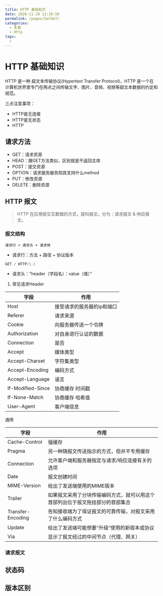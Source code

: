 ```yaml
---
title: HTTP 基础知识
date: 2020-11-29 12:18:58
permalink: /pages/5af4b7/
categories: 
  - 复盘
  - Http
tags: 
  - 
---
```

# HTTP 基础知识

HTTP 是一种 超文本传输协议(Hypertext Transfer Protocol)，HTTP 是一个在计算机世界里专门在两点之间传输文字、图片、音频、视频等超文本数据的约定和规范。

三点注意事项：

- HTTP是无连接
- HTTP是无状态
- HTTP

## 请求方法

- GET：请求资源
- HEAD：跟GET方法类似，区别就是不返回主体
- POST：提交资源
- OPTION：请求服务器告知其支持什么method
- PUT：修改资源
- DELETE：删除资源


## HTTP 报文

> HTTP 在应用层交互数据的方式，就叫报文。分为：请求报文 & 响应报文。

### 报文结构

```
请求行 + 请求头 + 请求体
```

- 请求行：方法 + 路径 + 协议版本

```js
GET / HTTP/1.1
```

- 请求头：“header（字段名）：value（值）”

1. 常见请求Header

字段 | 作用
------------- | -------------
Host  | 接受请求的服务器的ip和端口
Referer  | 请求来源
Cookie   | 向服务器传送一个令牌
Authorization | 对自身进行认证的数据
Connection    | 是否
Accept           | 媒体类型
Accept-Charset   | 字符集类型
Accept-Encoding  | 编码方式
Accept-Language  | 语言
If-Modified-Since |  协商缓存 时间戳
If-None-Match     |  协商缓存 哈希值
User-Agent | 客户端信息


通用

字段 | 作用
------------- | -------------
Cache-Control | 强缓存
Pragma        | 另一种随报文传送指示的方式，但并不专用缓存
Connection         |      允许客户端和服务器指定与请求/响应连接有关的选项
Date               |      报文创建时间
MIME-Version       |      给出了发送端使用的MIME版本
Trailer            |      如果报文采用了分块传输编码方式，就可以用这个首部列出位于报文拖挂部分的首部集合
Transfer-Encoding  |      告知接收端为了保证报文的可靠传输，对报文采用了什么编码方式
Update             |      给出了发送端可能想要“升级”使用的新版本或协议
Via                |      显示了报文经过的中间节点（代理、网关）

### 请求报文

### 


## 状态码


## 版本区别